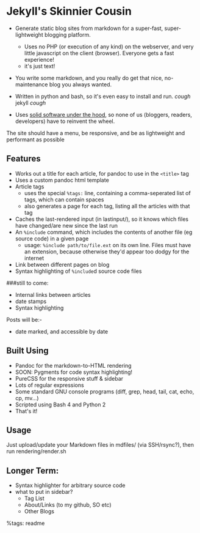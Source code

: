Jekyll's Skinnier Cousin
========================


* Generate static blog sites from markdown for a super-fast, super-lightweight blogging platform.
	- Uses no PHP (or execution of any kind) on the webserver, 
	and very little javascript on the client (browser). Everyone gets a fast experience!
	- it's just text!
* You write some markdown, and you really do get that nice, no-maintenance blog you always wanted.
* Written in python and bash, so it's even easy to install and run. *cough* jekyll *cough*

* Uses [solid software under the hood](#builton), so none of us (bloggers, readers, developers) have to reinvent the wheel.

The site should have a menu, be responsive, and be as lightweight and performant as possible

Features
--------


* Works out a title for each article, for pandoc to use in the `<title>` tag
* Uses a custom pandoc html template
* Article tags
    - uses the special `%tags:` line, containing a comma-seperated list of tags, which can contain spaces
    - also generates a page for each tag, listing all the articles with that tag
* Caches the last-rendered input (in lastinput/), so it knows which files have changed/are new since the last run
* An `%include` command, which includes the contents of another file (eg source code) in a given page
	- usage: `%include path/to/file.ext` on its own line. Files must have an extension, because otherwise they'd appear too dodgy for the internet
* Link between different pages on blog
* Syntax highlighting of `%include`d source code files


###still to come:

* Internal links between articles
* date stamps
* Syntax highlighting

Posts will be:-

* date marked, and accessible by date

<a name="builton"></a>Built Using
-----------

* Pandoc for the markdown-to-HTML rendering
* SOON: Pygments for code syntax highlighting!
* PureCSS for the responsive stuff & sidebar
* Lots of regular expressions
* Some standard GNU console programs (diff, grep, head, tail, cat, echo, cp, mv...)
* Scripted using Bash 4 and Python 2
* That's it!


Usage
---

Just upload/update your Markdown files in mdfiles/ (via SSH/rsync?), then run rendering/render.sh
	

Longer Term:
------------
* Syntax highlighter for arbitrary source code
* what to put in sidebar?
	- Tag List
	- About/Links (to my github, SO etc)
	- Other Blogs


%tags: readme
